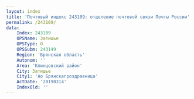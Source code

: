 ```yaml
---
layout: index
title: 'Почтовый индекс 243109: отделение почтовой связи Почты России'
permalink: /243109/
data:
    Index: 243109
    OPSName: Затишье
    OPSType: О
    OPSSubm: 243149
    Region: 'Брянская область'
    Autonom: ''
    Area: 'Клинцовский район'
    City: Затишье
    City1: 'Ао Брянскагроздравница'
    ActDate: '20190314'
    IndexOld: ''
---
```

